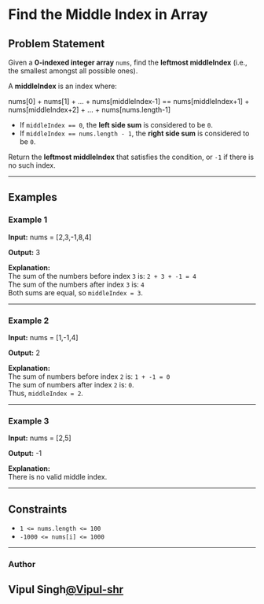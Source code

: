 # Find the Middle Index in Array

## Problem Statement
Given a **0-indexed integer array** `nums`, find the **leftmost middleIndex** (i.e., the smallest amongst all possible ones).  

A **middleIndex** is an index where:

nums[0] + nums[1] + ... + nums[middleIndex-1] == nums[middleIndex+1] + nums[middleIndex+2] + ... + nums[nums.length-1]


- If `middleIndex == 0`, the **left side sum** is considered to be `0`.  
- If `middleIndex == nums.length - 1`, the **right side sum** is considered to be `0`.  

Return the **leftmost middleIndex** that satisfies the condition, or `-1` if there is no such index.

---

## Examples

### Example 1
**Input:**
nums = [2,3,-1,8,4]

**Output:**
3

**Explanation:**  
The sum of the numbers before index `3` is: `2 + 3 + -1 = 4`  
The sum of the numbers after index `3` is: `4`  
Both sums are equal, so `middleIndex = 3`.

---

### Example 2
**Input:**
nums = [1,-1,4]

**Output:**
2

**Explanation:**  
The sum of numbers before index `2` is: `1 + -1 = 0`  
The sum of numbers after index `2` is: `0`.  
Thus, `middleIndex = 2`.

---

### Example 3
**Input:**
nums = [2,5]

**Output:**
-1

**Explanation:**  
There is no valid middle index.


---

## Constraints
- `1 <= nums.length <= 100`
- `-1000 <= nums[i] <= 1000`

---
 ### Author 
 Vipul Singh[@Vipul-shr](https://github.com/Vipul-shr)
---
